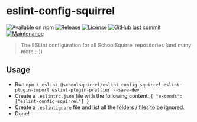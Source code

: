 # eslint-config-squirrel
![Available on npm](https://img.shields.io/npm/v/@schoolsquirrel/eslint-config-squirrel)
![Release](https://github.com/SchoolSquirrel/eslint-config-squirrel/workflows/Release/badge.svg)
[![License](https://img.shields.io/badge/License-MIT-blue)](./LICENSE.md)
[![GitHub last commit](https://img.shields.io/github/last-commit/SchoolSquirrel/eslint-config-squirrel?color=brightgreen)](https://github.com/SchoolSquirrel/eslint-config-squirrel/commits)
[![Maintenance](https://img.shields.io/maintenance/yes/2020)](https://github.com/SchoolSquirrel/eslint-config-squirrel/commits)

> The ESLint configuration for all SchoolSquirrel repositories (and many more ;-))

## Usage
- Run `npm i eslint @schoolsquirrel/eslint-config-squirrel eslint-plugin-import eslint-plugin-prettier --save-dev`
- Create a `.eslintrc.json` file with the following content: `{ "extends": ["eslint-config-squirrel"] }`
- Create a `.eslintignore` file and list all the folders / files to be ignored.
- Done!